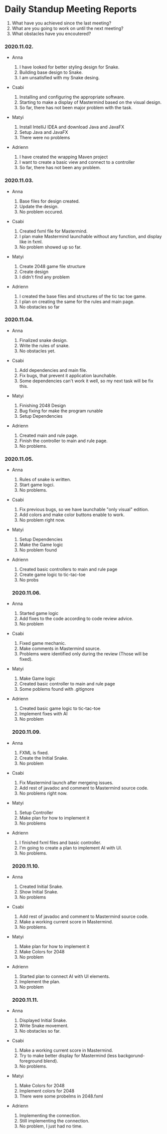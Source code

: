 # Daily Standup Meeting Reports

1. What have you achieved since the last meeting?
2. What are you going to work on until the next meeting?
3. What obstacles have you encoutered?

### 2020.11.02.
* Anna
  1. I have looked for better styling design for Snake.
  2. Building base design to Snake.
  3. I am unsatisfied with my Snake desing.

* Csabi
  1. Installing and configuring the appropriate software.
  2. Starting to make a display of Mastermind based on the visual design.
  3. So far, there has not been major problem with the task.
   
* Matyi
  1. Install IntelliJ IDEA and download Java and JavaFX
  2. Setup Java and JavaFX
  3. There were no problems

* Adrienn
  1. I have created the wrapping Maven project
  2. I want to create a basic view and connect to a controller
  3. So far, there has not been any problem.

### 2020.11.03.
* Anna
  1. Base files for design created.
  2. Update the design.
  3. No problem occured.

* Csabi
  1. Created fxml file for Mastermind.
  2. I plan make Mastermind launchable without any function, and display like in fxml.
  3. No problem showed up so far.

* Matyi
  1. Create 2048 game file structure
  2. Create design
  3. I didn't find any problem

* Adrienn
  1. I created the base files and structures of the tic tac toe game.
  2. I plan on creating the same for the rules and main page.
  3. No obstacles so far
  
### 2020.11.04.
* Anna
  1. Finalized snake design.
  2. Write the rules of snake.
  3. No obstacles yet.
  
* Csabi
  1. Add dependencies and main file.
  2. Fix bugs, that prevent it application launchable.
  3. Some dependencies can't work it well, so my next task will be fix this.

* Matyi
  1. Finishing 2048 Design
  2. Bug fixing for make the program runable
  3. Setup Dependencies

* Adrienn
  1. Created main and rule page.
  2. Finish the controller to main and rule page.
  3. No problems.

### 2020.11.05.
* Anna
  1. Rules of snake is written.
  2. Start game logci.
  3. No problems.
  
* Csabi
  1. Fix previous bugs, so we have launchable "only visual" edition.
  2. Add colors and make color buttons enable to work.
  3. No problem right now.

* Matyi
  1. Setup Dependencies
  2. Make the Game logic
  3. No problem found

* Adrienn
  1. Created basic controllers to main and rule page
  2. Create game logic to tic-tac-toe
  3. No probs

  ### 2020.11.06.
* Anna
  1. Started game logic
  2. Add fixes to the code according to code review advice.
  3. No problem
  
* Csabi
  1. Fixed game mechanic.
  2. Make comments in Mastermind source.
  3. Problems were identified only during the review (Those will be fixed).

* Matyi
  1. Make Game logic
  2. Created basic controller to main and rule page
  3. Some poblems found with .gitignore

* Adrienn
  1. Created basic game logic to tic-tac-toe
  2. Implement fixes with AI
  3. No problem


  ### 2020.11.09.
* Anna
  1. FXML is fixed.
  2. Create the Initial Snake.
  3. No problem

* Csabi
  1. Fix Mastermind launch after mergeing issues.
  2. Add rest of javadoc and comment to Mastermind source code.
  3. No problems right now.

* Matyi
  1. Setup Controller
  2. Make plan for how to implement it
  3. No problems

* Adrienn
  1. I finished fxml files and basic controller.
  2. I'm going to create a plan to implement AI with UI.
  3. No problems.

  ### 2020.11.10.
* Anna
    1. Created Initial Snake.
    2. Show Initial Snake.
    3. No problems
* Csabi
    1. Add rest of javadoc and comment to Mastermind source code.
    2. Make a working current score in Mastermind.
    3. No problems.
* Matyi
    1. Make plan for how to implement it
    2. Make Colors for 2048
    3. No problem
* Adrienn
    1. Started plan to connect AI with UI elements.
    2. Implement the plan.
    3. No problem
  ### 2020.11.11.
* Anna
    1. Displayed Initial Snake.
    2. Write Snake movement.
    3. No obstacles so far.
* Csabi
    1. Make a working current score in Mastermind.
    2. Try to make better display for Mastermind (less backgorund-foreground blend).
    3. No problems.
* Matyi
    1. Make Colors for 2048
    2. Implement colors for 2048
    3. There were some probelms in 2048.fxml
* Adrienn
    1. Implementing the connection.
    2. Still implementing the connection.
    3. No problem, I just had no time.